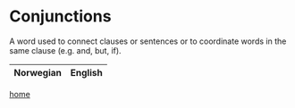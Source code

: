 # Conjunctions

A word used to connect clauses or sentences or to coordinate words in the same clause (e.g. and, but, if).

| Norwegian | English |
| --- | --- |


[home](index.html)